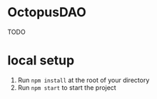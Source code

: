 # OctopusDAO

TODO

# local setup
1. Run `npm install` at the root of your directory
2. Run `npm start` to start the project